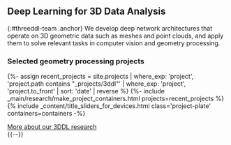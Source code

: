 ## Deep Learning for 3D Data Analysis
{:#threeddl-team .anchor}
We develop deep network architectures that operate on 3D geometric data such as meshes and point clouds, and apply them to solve relevant tasks in computer vision and geometry processing. 

### Selected geometry processing projects
{%- assign recent_projects = site.projects | where_exp: 'project', 'project.path contains "_projects/3ddl"' | where_exp: 'project', 'project.to_front' | sort: 'date' | reverse  %}
{%- include _main/research/make_project_containers.html projects=recent_projects %}
{% include _content/title_sliders_for_devices.html class='project-plate' containers=containers -%}

<div class="buttons-container-wrapper">
    <div class="buttons-container">
        <a class="threeddl-more flat-button" href="/3ddl/publications/">More about our 3DDL research</a>
    </div>
</div>
{{--}}
